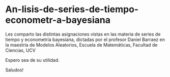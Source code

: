 # An-lisis-de-series-de-tiempo-econometr-a-bayesiana

Les comparto las distintas asignaciones vistas en las materia de series de tiempo y econometría bayesiana, dictadas por el profesor Daniel Barraez en la maestría de Modelos Aleatorios,
Escuela de Matemáticas, Facultad de Ciencias, UCV

Espero sea de su utilidad.

Saludos!
